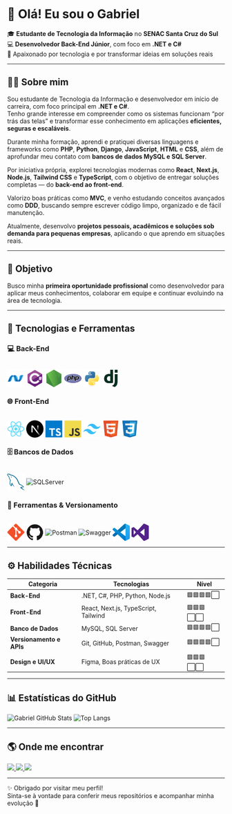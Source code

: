 # 👋 Olá! Eu sou o Gabriel

🎓 **Estudante de Tecnologia da Informação** no **SENAC Santa Cruz do Sul**  
💻 **Desenvolvedor Back-End Júnior**, com foco em **.NET e C#**  
🚀 Apaixonado por tecnologia e por transformar ideias em soluções reais

---

## 👨‍💻 Sobre mim

Sou estudante de Tecnologia da Informação e desenvolvedor em início de carreira, com foco principal em **.NET e C#**.  
Tenho grande interesse em compreender como os sistemas funcionam “por trás das telas” e transformar esse conhecimento em aplicações **eficientes, seguras e escaláveis**.

Durante minha formação, aprendi e pratiquei diversas linguagens e frameworks como **PHP**, **Python**, **Django**, **JavaScript**, **HTML** e **CSS**, além de aprofundar meu contato com **bancos de dados MySQL e SQL Server**.

Por iniciativa própria, explorei tecnologias modernas como **React**, **Next.js**, **Node.js**, **Tailwind CSS** e **TypeScript**, com o objetivo de entregar soluções completas — do **back-end ao front-end**.

Valorizo boas práticas como **MVC**, e venho estudando conceitos avançados como **DDD**, buscando sempre escrever código limpo, organizado e de fácil manutenção.

Atualmente, desenvolvo **projetos pessoais, acadêmicos e soluções sob demanda para pequenas empresas**, aplicando o que aprendo em situações reais.

---

## 🎯 Objetivo

Busco minha **primeira oportunidade profissional** como desenvolvedor para aplicar meus conhecimentos, colaborar em equipe e continuar evoluindo na área de tecnologia.

---

## 🧠 Tecnologias e Ferramentas

### 💻 Back-End
<div style="display: inline_block"><br>
<img align="center" alt=".NET" height="40" src="https://raw.githubusercontent.com/devicons/devicon/master/icons/dot-net/dot-net-original.svg">
<img align="center" alt="C#" height="40" src="https://raw.githubusercontent.com/devicons/devicon/master/icons/csharp/csharp-original.svg">
<img align="center" alt="Node.js" height="40" src="https://raw.githubusercontent.com/devicons/devicon/master/icons/nodejs/nodejs-original.svg">
<img align="center" alt="PHP" height="40" src="https://raw.githubusercontent.com/devicons/devicon/master/icons/php/php-original.svg">
<img align="center" alt="Python" height="40" src="https://raw.githubusercontent.com/devicons/devicon/master/icons/python/python-original.svg">
<img align="center" alt="Django" height="40" src="https://raw.githubusercontent.com/devicons/devicon/master/icons/django/django-plain.svg">
</div>

### 🌐 Front-End
<div style="display: inline_block"><br>
<img align="center" alt="React" height="40" src="https://raw.githubusercontent.com/devicons/devicon/master/icons/react/react-original.svg">
<img align="center" alt="Next.js" height="40" src="https://raw.githubusercontent.com/devicons/devicon/master/icons/nextjs/nextjs-original.svg">
<img align="center" alt="TypeScript" height="40" src="https://raw.githubusercontent.com/devicons/devicon/master/icons/typescript/typescript-original.svg">
<img align="center" alt="JavaScript" height="40" src="https://raw.githubusercontent.com/devicons/devicon/master/icons/javascript/javascript-original.svg">
<img align="center" alt="TailwindCSS" height="40" src="https://raw.githubusercontent.com/devicons/devicon/master/icons/tailwindcss/tailwindcss-original.svg">
<img align="center" alt="HTML" height="40" src="https://raw.githubusercontent.com/devicons/devicon/master/icons/html5/html5-original.svg">
<img align="center" alt="CSS" height="40" src="https://raw.githubusercontent.com/devicons/devicon/master/icons/css3/css3-original.svg">
</div>

### 🗄️ Bancos de Dados
<div style="display: inline_block"><br>
<img align="center" alt="MySQL" height="40" src="https://raw.githubusercontent.com/devicons/devicon/master/icons/mysql/mysql-original.svg">
<img align="center" alt="SQLServer" height="40" src="https://cdn.jsdelivr.net/gh/devicons/devicon/icons/microsoftsqlserver/microsoftsqlserver-plain.svg">
</div>

### 🧰 Ferramentas & Versionamento
<div style="display: inline_block"><br>
<img align="center" alt="Git" height="40" src="https://raw.githubusercontent.com/devicons/devicon/master/icons/git/git-original.svg">
<img align="center" alt="GitHub" height="40" src="https://raw.githubusercontent.com/devicons/devicon/master/icons/github/github-original.svg">
<img align="center" alt="Postman" height="40" src="https://www.vectorlogo.zone/logos/getpostman/getpostman-icon.svg">
<img align="center" alt="Swagger" height="40" src="https://static-00.iconduck.com/assets.00/swagger-icon-256x256-7wzv7a7b.png">
<img align="center" alt="VSCode" height="40" src="https://raw.githubusercontent.com/devicons/devicon/master/icons/vscode/vscode-original.svg">
<img align="center" alt="VS2022" height="40" src="https://raw.githubusercontent.com/devicons/devicon/master/icons/visualstudio/visualstudio-plain.svg">
</div>

---

## ⚙️ Habilidades Técnicas

| Categoria | Tecnologias | Nível |
|------------|-------------|-------|
| **Back-End** | .NET, C#, PHP, Python, Node.js | 🟩🟩🟩🟩⬜ |
| **Front-End** | React, Next.js, TypeScript, Tailwind | 🟩🟩🟩⬜⬜ |
| **Banco de Dados** | MySQL, SQL Server | 🟩🟩🟩🟩⬜ |
| **Versionamento e APIs** | Git, GitHub, Postman, Swagger | 🟩🟩🟩🟩⬜ |
| **Design e UI/UX** | Figma, Boas práticas de UX | 🟩🟩🟩⬜⬜ |

---

## 📊 Estatísticas do GitHub

![Gabriel GitHub Stats](https://github-readme-stats.vercel.app/api?username=GabrielHalmenschlager&show_icons=true&count_private=true&theme=tokyonight)
![Top Langs](https://github-readme-stats.vercel.app/api/top-langs/?username=GabrielHalmenschlager&layout=compact&theme=tokyonight)

---

## 🌎 Onde me encontrar

<div> 
  <a href="https://www.linkedin.com/in/gabriel-halmenschlager-2bb312302/" target="_blank">
    <img src="https://img.shields.io/badge/-LinkedIn-%230077B5?style=for-the-badge&logo=linkedin&logoColor=white" />
  </a> 
  <a href="mailto:gabrielh2007.scs@gmail.com">
    <img src="https://img.shields.io/badge/-Gmail-%23333?style=for-the-badge&logo=gmail&logoColor=white" />
  </a>
  <a href="https://instagram.com/gabriel_halmenschlager" target="_blank">
    <img src="https://img.shields.io/badge/-Instagram-%23E4405F?style=for-the-badge&logo=instagram&logoColor=white" />
  </a>
</div>

---

✨ Obrigado por visitar meu perfil!  
Sinta-se à vontade para conferir meus repositórios e acompanhar minha evolução 🚀
